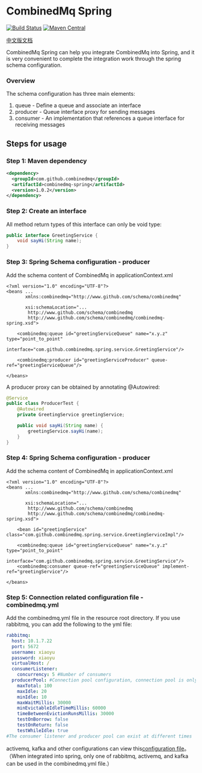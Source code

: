 CombinedMq Spring
========================
[![Build Status](https://travis-ci.com/combinedmq/combinedmq-spring.svg?branch=master)](https://travis-ci.com/combinedmq/combinedmq-spring)
[![Maven Central](https://img.shields.io/maven-central/v/com.github.combinedmq/combinedmq-spring.svg?label=Maven%20Central)](https://search.maven.org/search?q=g:%22com.github.combinedmq%22%20AND%20a:%22combinedmq-spring%22)

[中文版文档](https://github.com/combinedmq/combinedmq-spring/blob/v1.0.x/README_zh.md)

CombinedMq Spring can help you integrate CombinedMq into Spring, and it is very convenient to complete the integration work through the spring schema configuration.
### Overview

The schema configuration has three main elements:
1. queue - Define a queue and associate an interface
2. producer - Queue interface proxy for sending messages
3. consumer - An implementation that references a queue interface for receiving messages
## Steps for usage
### Step 1: Maven dependency
```xml
<dependency>
  <groupId>com.github.combinedmq</groupId>
  <artifactId>combinedmq-spring</artifactId>
  <version>1.0.2</version>
</dependency>
```
### Step 2: Create an interface
All method return types of this interface can only be void type:
```java
public interface GreetingService {
    void sayHi(String name);
}
```
### Step 3: Spring Schema configuration - producer
Add the schema content of CombinedMq in applicationContext.xml
```
<?xml version="1.0" encoding="UTF-8"?>
<beans ...
       xmlns:combinedmq="http://www.github.com/schema/combinedmq"

       xsi:schemaLocation="...
		http://www.github.com/schema/combinedmq
        http://www.github.com/schema/combinedmq/combinedmq-spring.xsd">

    <combinedmq:queue id="greetingServiceQueue" name="x.y.z" type="point_to_point"
                      interface="com.github.combinedmq.spring.service.GreetingService"/>

    <combinedmq:producer id="greetingServiceProducer" queue-ref="greetingServiceQueue"/>

</beans>
```
A producer proxy can be obtained by annotating @Autowired:
```java
@Service
public class ProducerTest {
    @Autowired
    private GreetingService greetingService;

    public void sayHi(String name) {
        greetingService.sayHi(name);
    }
}
```
### Step 4: Spring Schema configuration - producer
Add the schema content of CombinedMq in applicationContext.xml
```
<?xml version="1.0" encoding="UTF-8"?>
<beans ...
       xmlns:combinedmq="http://www.github.com/schema/combinedmq"

       xsi:schemaLocation="...
		http://www.github.com/schema/combinedmq
        http://www.github.com/schema/combinedmq/combinedmq-spring.xsd">

    <bean id="greetingService" class="com.github.combinedmq.spring.service.GreetingServiceImpl"/>

    <combinedmq:queue id="greetingServiceQueue" name="x.y.z" type="point_to_point"
                      interface="com.github.combinedmq.spring.service.GreetingService"/>
    <combinedmq:consumer queue-ref="greetingServiceQueue" implement-ref="greetingService"/>

</beans>
```
### Step 5: Connection related configuration file - combinedmq.yml
Add the combinedmq.yml file in the resource root directory. If you use rabbitmq, you can add the following to the yml file: 
```yaml
rabbitmq:
  host: 10.1.7.22
  port: 5672
  username: xiaoyu
  password: xiaoyu
  virtualHost: /
  consumerListener:
    concurrency: 5 #Number of consumers
  producerPool: #Connection pool configuration, connection pool is only valid for producers
    maxTotal: 100
    maxIdle: 20
    minIdle: 10
    maxWaitMillis: 30000
    minEvictableIdleTimeMillis: 60000
    timeBetweenEvictionRunsMillis: 30000
    testOnBorrow: false
    testOnReturn: false
    testWhileIdle: true
#The consumer listener and producer pool can exist at different times
```
activemq, kafka and other configurations can view this[configuration file](https://github.com/combinedmq/combinedmq/blob/master/src/test/resources/combinedmq.yml)。
（When integrated into spring, only one of rabbitmq, activemq, and kafka can be used in the combinedmq.yml file.）